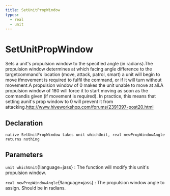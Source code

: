 ```yaml
---
title: SetUnitPropWindow
types:
  - real
  - unit
---
```


# SetUnitPropWindow
Sets a unit's propulsion window to the specified angle (in radians).The propulsion window determines at which facing angle difference to the targetcommand's location (move, attack, patrol, smart) a unit will begin to move ifmovement is required to fulfil the command, or if it will turn without movement.A propulsion window of 0 makes the unit unable to move at all.A propulsion window of 180 will force it to start moving as soon as the commandis given (if movement is required). In practice, this means that setting aunit's prop window to 0 will prevent it from attacking.<http://www.hiveworkshop.com/forums/2391397-post20.html>

## Declaration

```jass
native SetUnitPropWindow takes unit whichUnit, real newPropWindowAngle returns nothing
```

## Parameters
`unit whichUnit`{!language=jass}
: The function will modify this unit's propulsion window.

`real newPropWindowAngle`{!language=jass}
: The propulsion window angle to assign. Should be in radians.
